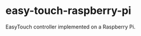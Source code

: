easy-touch-raspberry-pi
=======================

EasyTouch controller implemented on a Raspberry Pi.

